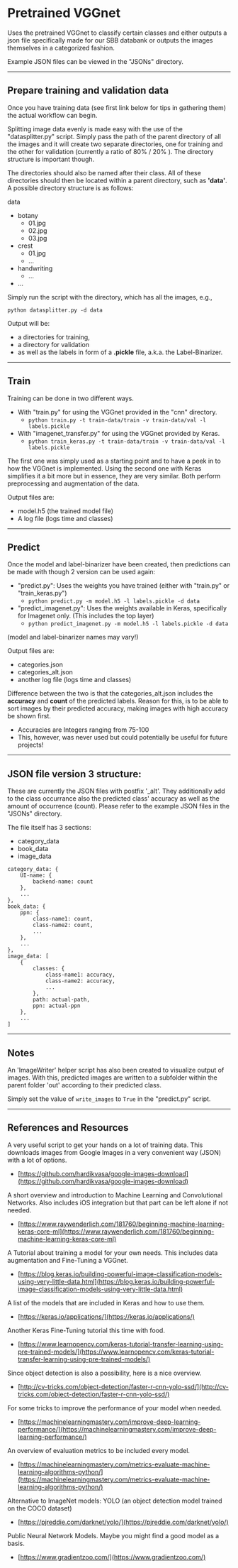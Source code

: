 # Pretrained VGGnet

Uses the pretrained VGGnet to classify certain classes and either outputs a json file specifically made for our SBB databank or outputs the images themselves in a categorized fashion.

Example JSON files can be viewed in the "JSONs" directory.

----
## Prepare training and validation data
Once you have training data (see first link below for tips in gathering them) the actual workflow can begin.

Splitting image data evenly is made easy with the use of the "datasplitter.py" script. Simply pass the path of the parent directory of all the images and it will create two separate directories, one for training and the other for validation (currently a ratio of 80% / 20% ). The directory structure is important though. 

The directories should also be named after their class. All of these directories should then be located within a parent directory, such as **'data'**. A possible directory structure is as follows:

data
* botany
    * 01.jpg
    * 02.jpg
    * 03.jpg
* crest
    * 01.jpg
    * ...
* handwriting
    * ...
* ...

Simply run the script with the directory, which has all the images, e.g., 

`python datasplitter.py -d data`

Output will be: 
* a directories for training, 
* a directory for validation 
* as well as the labels in form of a **.pickle** file, a.k.a. the Label-Binarizer.

---
## Train
Training can be done in two different ways.
* With "train.py" for using the VGGnet provided in the "cnn" directory.
    * `python train.py -t train-data/train -v train-data/val -l labels.pickle`
* With "imagenet_transfer.py" for using the VGGnet provided by Keras.
    * `python train_keras.py -t train-data/train -v train-data/val -l labels.pickle`

The first one was simply used as a starting point and to have a peek in to how the VGGnet is implemented. Using the second one with Keras simplifies it a bit more but in essence, they are very similar. Both perform preprocessing and augmentation of the data.

Output files are:
* model.h5 (the trained model file)
* A log file (logs time and classes)

---
## Predict

Once the model and label-binarizer have been created, then predictions can be made with though 2 version can be used again:
* "predict.py": Uses the weights you have trained (either with "train.py" or "train_keras.py")
    * `python predict.py -m model.h5 -l labels.pickle -d data`
* "predict_imagenet.py": Uses the weights available in Keras, specifically for Imagenet only. (This includes the top layer)
    * `python predict_imagenet.py -m model.h5 -l labels.pickle -d data`

(model and label-binarizer names may vary!)

Output files are:
* categories.json
* categories_alt.json
* another log file (logs time and classes)

Difference between the two is that the categories_alt.json includes the **accuracy** and **count** of the predicted labels. Reason for this, is to be able to sort images by their predicted accuracy, making images with high accuracy be shown first.
* Accuracies are Integers ranging from 75-100
* This, however, was never used but could potentially be useful for future projects!

---
## JSON file version 3 structure:

These are currently the JSON files with postfix '_alt'. They additionally add to the class occurrance also the predicted class' accuracy as well as the amount of occurrence (count). Please refer to the example JSON files in the "JSONs" directory.

The file itself has 3 sections:
* category_data
* book_data
* image_data


```
category_data: {
    UI-name: {
        backend-name: count
    },
    ...
}, 
book_data: {
    ppn: {
        class-name1: count,
        class-name2: count, 
        ...
    }, 
    ...
},
image_data: [
    {
        classes: {
            class-name1: accuracy,
            class-name2: accuracy,
            ...
        }, 
        path: actual-path, 
        ppn: actual-ppn
    }, 
    ...
]
```

---
## Notes
An 'ImageWriter' helper script has also been created to visualize output of images. With this, predicted images are written to a subfolder within the parent folder 'out' according to their predicted class.

Simply set the value of `write_images` to `True` in the "predict.py" script.

---
## References and Resources

A very useful script to get your hands on a lot of training data. This downloads images from Google Images in a very convenient way (JSON) with a lot of options.
* [https://github.com/hardikvasa/google-images-download](https://github.com/hardikvasa/google-images-download)

A short overview and introduction to Machine Learning and Convolutional Networks. Also includes iOS integration but that part can be left alone if not needed.
  * [https://www.raywenderlich.com/181760/beginning-machine-learning-keras-core-ml](https://www.raywenderlich.com/181760/beginning-machine-learning-keras-core-ml)

A Tutorial about training a model for your own needs. This includes data augmentation and Fine-Tuning a VGGnet.
* [https://blog.keras.io/building-powerful-image-classification-models-using-very-little-data.html](https://blog.keras.io/building-powerful-image-classification-models-using-very-little-data.html)

A list of the models that are included in Keras and how to use them.
* [https://keras.io/applications/](https://keras.io/applications/)

Another Keras Fine-Tuning tutorial this time with food.
* [https://www.learnopencv.com/keras-tutorial-transfer-learning-using-pre-trained-models/](https://www.learnopencv.com/keras-tutorial-transfer-learning-using-pre-trained-models/)

Since object detection is also a possibility, here is a nice overview.
* [http://cv-tricks.com/object-detection/faster-r-cnn-yolo-ssd/](http://cv-tricks.com/object-detection/faster-r-cnn-yolo-ssd/)

For some tricks to improve the performance of your model when needed.
* [https://machinelearningmastery.com/improve-deep-learning-performance/](https://machinelearningmastery.com/improve-deep-learning-performance/)

An overview of evaluation metrics to be included every model.
* [https://machinelearningmastery.com/metrics-evaluate-machine-learning-algorithms-python/](https://machinelearningmastery.com/metrics-evaluate-machine-learning-algorithms-python/)

Alternative to ImageNet models: YOLO (an object detection model trained on the COCO dataset)
* [https://pjreddie.com/darknet/yolo/](https://pjreddie.com/darknet/yolo/)

Public Neural Network Models. Maybe you might find a good model as a basis.
* [https://www.gradientzoo.com/](https://www.gradientzoo.com/)






